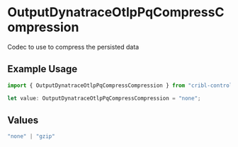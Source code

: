 # OutputDynatraceOtlpPqCompressCompression

Codec to use to compress the persisted data

## Example Usage

```typescript
import { OutputDynatraceOtlpPqCompressCompression } from "cribl-control-plane/models";

let value: OutputDynatraceOtlpPqCompressCompression = "none";
```

## Values

```typescript
"none" | "gzip"
```